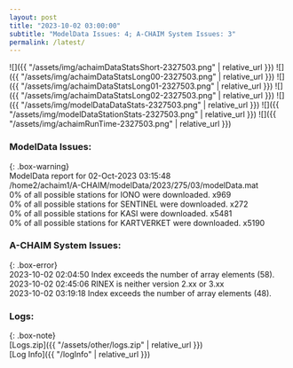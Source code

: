 ```yaml
---
layout: post
title: "2023-10-02 03:00:00"
subtitle: "ModelData Issues: 4; A-CHAIM System Issues: 3"
permalink: /latest/
---
```


![]({{ "/assets/img/achaimDataStatsShort-2327503.png" | relative_url }})
![]({{ "/assets/img/achaimDataStatsLong00-2327503.png" | relative_url }})
![]({{ "/assets/img/achaimDataStatsLong01-2327503.png" | relative_url }})
![]({{ "/assets/img/achaimDataStatsLong02-2327503.png" | relative_url }})
![]({{ "/assets/img/modelDataDataStats-2327503.png" | relative_url }})
![]({{ "/assets/img/modelDataStationStats-2327503.png" | relative_url }})
![]({{ "/assets/img/achaimRunTime-2327503.png" | relative_url }})


### ModelData Issues:  
  
{: .box-warning}  
 ModelData report for 02-Oct-2023 03:15:48   
 /home2/achaim1/A-CHAIM/modelData/2023/275/03/modelData.mat   
 0% of all possible stations for IONO were downloaded. x969   
 0% of all possible stations for SENTINEL were downloaded. x272   
 0% of all possible stations for KASI were downloaded. x5481   
 0% of all possible stations for KARTVERKET were downloaded. x5190   
  
### A-CHAIM System Issues:  
  
{: .box-error}  
2023-10-02 02:04:50 Index exceeds the number of array elements (58).  
2023-10-02 02:45:06 RINEX is neither version 2.xx or 3.xx  
2023-10-02 03:19:18 Index exceeds the number of array elements (48).  

### Logs:  
  
{: .box-note}  
[Logs.zip]({{ "/assets/other/logs.zip" | relative_url }})  
[Log Info]({{ "/logInfo" | relative_url }})  
